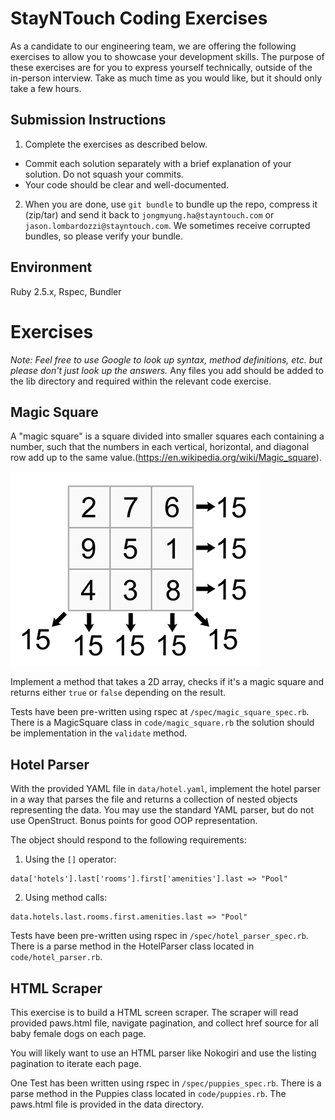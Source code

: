 StayNTouch Coding Exercises
=============================

As a candidate to our engineering team, we are offering the following exercises to allow you to showcase your development skills. The purpose of these
exercises are for you to express yourself technically, outside of the in-person interview. Take as much time as you would like, but it should only take
a few hours.

Submission Instructions
-----------------------

1. Complete the exercises as described below.
  - Commit each solution separately with a brief explanation of your
    solution. Do not squash your commits.
  - Your code should be clear and well-documented.
2. When you are done, use `git bundle` to bundle up the repo, compress it (zip/tar) and send it back to
`jongmyung.ha@stayntouch.com` or `jason.lombardozzi@stayntouch.com`. We sometimes receive corrupted bundles, so please verify your bundle.

Environment
-----------

Ruby 2.5.x, Rspec, Bundler

Exercises
=========

*Note: Feel free to use Google to look up syntax, method definitions, etc. but
please don't just look up the answers.* Any files you add should be added to the lib directory and required within the relevant code exercise.

Magic Square
------------------

A "magic square" is a square divided into smaller squares each containing a number, such that the numbers in each vertical, horizontal, and diagonal row add up to the same value.(https://en.wikipedia.org/wiki/Magic_square).

![Magic Square Example](/3x3magicsquare.png)

Implement a method that takes a 2D array, checks if it's a magic square and returns either `true` or `false` depending on the result.

Tests have been pre-written using rspec at `/spec/magic_square_spec.rb`. There is a MagicSquare class in `code/magic_square.rb` the solution should be implementation in the `validate` method.

Hotel Parser
------------

With the provided YAML file in `data/hotel.yaml`, implement the hotel parser in a way that parses the file and returns a collection of nested objects
representing the data. You may use the standard YAML parser, but do not use OpenStruct. Bonus points for good OOP representation.

The object should respond to the following requirements:

1. Using the `[]` operator:
  ```
  data['hotels'].last['rooms'].first['amenities'].last => "Pool"
  ```

2. Using method calls:
  ```
  data.hotels.last.rooms.first.amenities.last => "Pool"
  ```

Tests have been pre-written using rspec in `/spec/hotel_parser_spec.rb`. There is a parse method in the HotelParser class located in
`code/hotel_parser.rb`.

HTML Scraper
---------------

This exercise is to build a HTML screen scraper. The scraper will read provided paws.html file, navigate pagination, and collect href source for all
baby female dogs on each page.

You will likely want to use an HTML parser like Nokogiri and use the listing pagination to iterate each page.

One Test has been written using rspec in `/spec/puppies_spec.rb`. There is a parse method in the Puppies class located in
`code/puppies.rb`. The paws.html file is provided in the data directory.
